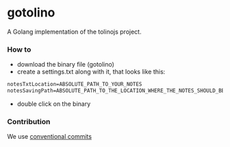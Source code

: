 # gotolino
A Golang implementation of the tolinojs project.

### How to
- download the binary file (gotolino)
- create a settings.txt along with it, that looks like this:
```txt
notesTxtLocation=ABSOLUTE_PATH_TO_YOUR_NOTES
notesSavingPath=ABSOLUTE_PATH_TO_THE_LOCATION_WHERE_THE_NOTES_SHOULD_BE_SAVED
```
- double click on the binary

### Contribution
We use [conventional commits](https://www.conventionalcommits.org/en/v1.0.0/)
